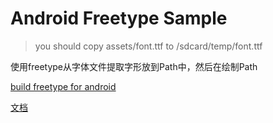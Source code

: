 # Android Freetype Sample

> you should copy assets/font.ttf to /sdcard/temp/font.ttf

使用freetype从字体文件提取字形放到Path中，然后在绘制Path

[build freetype for android](https://github.com/iamjinge/AndroidFreetypeSample/blob/master/app/src/main/jni/README.md) 

[文档](https://juejin.im/post/5b24dd55f265da597c771f17)
